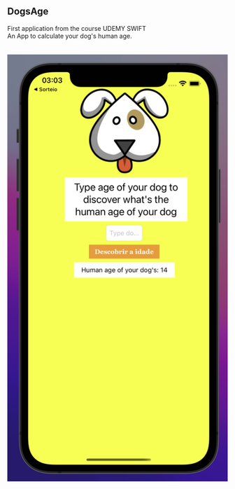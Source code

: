 ## DogsAge ##
First application from the course UDEMY SWIFT<br>
An App to calculate your dog's human age.<br><br><br>
<img src='screenshot.png'></img>

